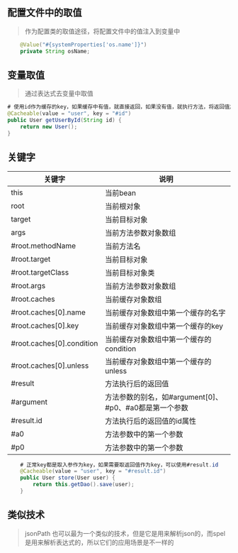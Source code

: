 ## 配置文件中的取值

> 作为配置类的取值途径，将配置文件中的值注入到变量中

```java
    @Value("#{systemProperties['os.name']}")
    private String osName;
```

## 变量取值

> 通过表达式去变量中取值

```java
# 使用id作为缓存的key，如果缓存中有值，就直接返回，如果没有值，就执行方法，将返回值放入缓存中
@Cacheable(value = "user", key = "#id")
public User getUserById(String id) {
    return new User();
}
```
## 关键字

| 关键字 | 说明 |
| --- | --- |
| this | 当前bean |
| root | 当前根对象 |
| target | 当前目标对象 |
| args | 当前方法参数对象数组 |
| #root.methodName | 当前方法名 |
| #root.target | 当前目标对象 |
| #root.targetClass | 当前目标对象类 |
| #root.args | 当前方法参数对象数组 |
| #root.caches | 当前缓存对象数组 |
| #root.caches[0].name | 当前缓存对象数组中第一个缓存的名字 |
| #root.caches[0].key | 当前缓存对象数组中第一个缓存的key |
| #root.caches[0].condition | 当前缓存对象数组中第一个缓存的condition |
| #root.caches[0].unless | 当前缓存对象数组中第一个缓存的unless |
| #result | 方法执行后的返回值 |
| #argument | 方法参数的别名，如#argument[0]、#p0、#a0都是第一个参数 |
| #result.id | 方法执行后的返回值的id属性 |
| #a0 | 方法参数中的第一个参数 |
| #p0 | 方法参数中的第一个参数 |


```java
    # 正常key都是取入参作为key，如果需要取返回值作为key，可以使用#result.id
    @Cacheable(value = "user", key = "#result.id")
    public User store(User user) {
        return this.getDao().save(user);
    }
```


## 类似技术

> jsonPath 也可以最为一个类似的技术，但是它是用来解析json的，而spel是用来解析表达式的，所以它们的应用场景是不一样的


